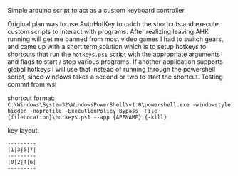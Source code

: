 Simple arduino script to act as a custom keyboard controller.

Original plan was to use AutoHotKey to catch the shortcuts and execute custom scripts to interact with programs. After realizing leaving AHK running will get me banned from most video games I had to switch gears, and came up with a short term solution which is to setup hotkeys to shortcuts that run the `hotkeys.ps1` script with the appropriate arguments and flags to start / stop various programs. If another application supports global hotkeys I will use that instead of running through the powershell script, since windows takes a second or two to start the shortcut. Testing commit from wsl

shortcut format:
`C:\Windows\System32\WindowsPowerShell\v1.0\powershell.exe -windowstyle hidden -noprofile -ExecutionPolicy Bypass -File {fileLocation}\hotkeys.ps1 --app {APPNAME} {-kill}`

key layout:
```
---------
|1|3|5|7|
---------
|0|2|4|6|
---------
```
